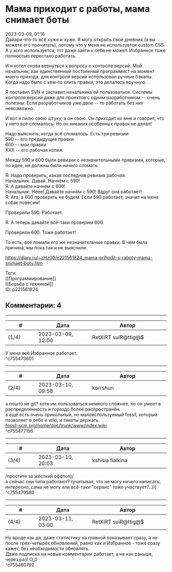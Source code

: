 Мама приходит с работы, мама снимает боты
=========================================

  
2023-03-09, 01:16  
 Дайари что-то всё хуже и хуже. Я могу открыть свой дневник (а вы можете его прочитать), потому что у меня не используется custom CSS. А у кого используется, тот даже зайти к себе не может. Избранное тоже полностью перестало работать.   
   
 И я хотел снова вернуться к вопросу о контроле версий. Мой начальник, как единственный постоянный программист на момент моего прихода, для контроля версий использовал ручные бэкапы. Когда надо было с кем-то слить правки, это делалось вручную.   
   
 Я поставил SVN и заставил начальника ей пользоваться. Системы контроля версий даже для проектов с одним разработчиком -- очень полезны. Если разработчиков уже двое -- то работать без них невозможно.   
   
 И вот я пилю свою штуку, а он свою. Он приходит ко мне и говорит, что у него всё сломалось. Но он никаких особенных правок не делал!   
   
 Надо выяснить, когда всё сломалось. Есть три ревизии:   
 590 -- его предыдущие правки   
 600 -- мои правки.   
 ХХХ -- его рабочая копия.   
   
 Между 590 и 600 были ревизии с незначительными правками, которые, по идее, не должны были ничего сломать.   
   
 Я: Надо проверить, какая последняя ревизия рабочая.   
 Начальник: Давай. Начнём с 590!   
 Я: А давайте начнём с 600!   
 Начальник: Неее! Давайте начнём с 590! Вдруг она работает!   
 Я: Ага, а 600 проверять не будем. Если 590 работает, значит на меня собак повесим!   
   
 Проверили 590. Работает.   
   
 Я: А теперь давайте всё-таки проверим 600.   
   
 Проверили 600. Тоже работает!   
   
 То есть, всё ломали его же незначительные правки. В чём была причина, мы пока так и не выяснили.   
  
<https://diary.ru/~zHz00/p221561824_mama-prihodit-s-raboty-mama-snimaet-boty.htm>  
  
Теги:  
[[Программирование]]  
[[Борьба с техникой]]  
ID: p221561824  


Комментарии: 4
--------------

  


---



|         #         |              Дата              |                     Автор                     |           ID           |
| --- | --- | --- | --- |
| (1/4) | 2023-03-09, 12:00 | RetXiRT suiR@ttig@$ | c755473601 |

  
 У меня  ~~всё~~  Избранное работает.   
 ^c755473601

---



|         #         |              Дата              |                     Автор                     |           ID           |
| --- | --- | --- | --- |
| (2/4) | 2023-03-10, 09:58 | korrshun | c755477156 |

  
 а пошто не git? хотя им пользоваться немного сложнее, но он умеет в распределённость и гораздо более распространён.   
 а ещё есть очень прикольный, но малоиспользуемый fossil, который позволяет в себе и wiki, и тикеты держать.   
  [fossil-scm.org/home/doc/trunk/www/index.wiki](https://fossil-scm.org/home/doc/trunk/www/index.wiki)    
 ^c755477156

---



|         #         |              Дата              |                     Автор                     |           ID           |
| --- | --- | --- | --- |
| (3/4) | 2023-03-10, 20:03 | kshisia fialkina | c755479580 |

  
 /простите за жёсткий оффтоп)/   
 а сейчас они типа работают? (учитывая, что не могу ничего написать, интересно, сама не могу или всё-таки "сервис" тоже участвует?..)))   
 ^c755479580

---



|         #         |              Дата              |                     Автор                     |           ID           |
| --- | --- | --- | --- |
| (4/4) | 2023-03-11, 03:00 | RetXiRT suiR@ttig@$ | c755480792 |

  
 Ну вроде как да, даже статистику на главной показывает сразу, а не после трёх-четырёх обновлений, равно как и Избранное - тоже сразу кажет, без необходимости обновлять.   
 Даже подписка на новые комментарии работает, а не как раньше, через раз! О\_0   
 ^c755480792